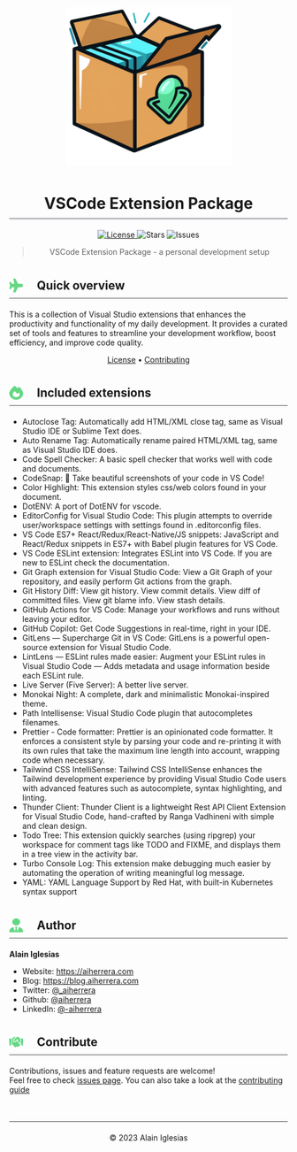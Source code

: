 <!-- logo -->
<p align="center">
  <img width='300' src="readme/logo.png">
</p>
<!-- title -->
<h1 align="center" style="display:flex;justify-content:center;align-items:center;width:100%;gap:10px;padding:10px 0;margin-bottom:20px;border-bottom:1px solid #4a4f57">
    VSCode Extension Package
</h1>

<!-- brief description -->
<p align="center">
  <a href="https://github.com/aiherrera/vscode-extension-pack/blob/master/LICENSE" target="_blank">
    <img alt="License" src="https://img.shields.io/github/license/aiherrera/vscode-extension-pack?style=flat-square&labelColor=343b41"/>
  </a>
  <img alt="Stars" src="https://img.shields.io/github/stars/aiherrera/vscode-extension-pack?style=flat-square&labelColor=343b41"/>
  <img alt="Issues" src="https://img.shields.io/github/followers/aiherrera?style=flat-square&labelColor=343b41"/>  
  
> <p align="center">VSCode Extension Package - a personal development setup</p>
</p>

<h2 style="display:flex;align-items:center;gap:10px;padding:10px 0;margin-bottom:20px;border-bottom:1px solid #4a4f57">
  <img width="25" height="25" style="flex" src="readme/overview.png" /> &nbsp;
  <span>Quick overview</span>
</h2>

<p>This is a collection of Visual Studio extensions that enhances the productivity and functionality of my daily development. It provides a curated set of tools and features to streamline your development workflow, boost efficiency, and improve code quality.</p>

<p align="center">
  <a href="https://github.com/aiherrera/vscode-extension-pack/blob/master/LICENSE">License</a> •
  <a href="https://github.com/aiherrera/vscode-extension-pack/blob/master/CONTRIBUTING.md">Contributing</a>
</p>

<h2 style="display:flex;align-items:center;gap:10px;padding:10px 0;margin-bottom:20px;border-bottom:1px solid #4a4f57">
  <img width="25" height="25" style="flex" src="readme/features.png" /> &nbsp;
  <span>Included extensions</span>
</h2>

- Autoclose Tag: Automatically add HTML/XML close tag, same as Visual Studio IDE or Sublime Text does.
- Auto Rename Tag: Automatically rename paired HTML/XML tag, same as Visual Studio IDE does.
- Code Spell Checker: A basic spell checker that works well with code and documents.
- CodeSnap: 📸 Take beautiful screenshots of your code in VS Code!
- Color Highlight: This extension styles css/web colors found in your document.
- DotENV: A port of DotENV for vscode.
- EditorConfig for Visual Studio Code: This plugin attempts to override user/workspace settings with settings found in .editorconfig files.
- VS Code ES7+ React/Redux/React-Native/JS snippets: JavaScript and React/Redux snippets in ES7+ with Babel plugin features for VS Code.
- VS Code ESLint extension: Integrates ESLint into VS Code. If you are new to ESLint check the documentation.
- Git Graph extension for Visual Studio Code: View a Git Graph of your repository, and easily perform Git actions from the graph.
- Git History Diff: View git history. View commit details. View diff of committed files. View git blame info. View stash details.
- GitHub Actions for VS Code: Manage your workflows and runs without leaving your editor.
- GitHub Copilot: Get Code Suggestions in real-time, right in your IDE.
- GitLens — Supercharge Git in VS Code: GitLens is a powerful open-source extension for Visual Studio Code.
- LintLens — ESLint rules made easier: Augment your ESLint rules in Visual Studio Code — Adds metadata and usage information beside each ESLint rule.
- Live Server (Five Server): A better live server.
- Monokai Night: A complete, dark and minimalistic Monokai-inspired theme.
- Path Intellisense: Visual Studio Code plugin that autocompletes filenames.
- Prettier - Code formatter: Prettier is an opinionated code formatter. It enforces a consistent style by parsing your code and re-printing it with its own rules that take the maximum line length into account, wrapping code when necessary.
- Tailwind CSS IntelliSense: Tailwind CSS IntelliSense enhances the Tailwind development experience by providing Visual Studio Code users with advanced features such as autocomplete, syntax highlighting, and linting.
- Thunder Client: Thunder Client is a lightweight Rest API Client Extension for Visual Studio Code, hand-crafted by Ranga Vadhineni with simple and clean design.
- Todo Tree: This extension quickly searches (using ripgrep) your workspace for comment tags like TODO and FIXME, and displays them in a tree view in the activity bar.
- Turbo Console Log: This extension make debugging much easier by automating the operation of writing meaningful log message.
- YAML: YAML Language Support by Red Hat, with built-in Kubernetes syntax support

<h2 style="display:flex;align-items:center;gap:10px;padding:10px 0;margin-bottom:20px;border-bottom:1px solid #4a4f57">
  <img width="25" height="25" style="flex" src="readme/author.png" /> &nbsp;
  <span>Author</span>
</h2>

**Alain Iglesias**

- Website: https://aiherrera.com
- Blog: https://blog.aiherrera.com
- Twitter: [@\_aiherrera](https://twitter.com/_aiherrera)
- Github: [@aiherrera](https://github.com/aiherrera)
- LinkedIn: [@-aiherrera](https://linkedin.com/in/-aiherrera)

<h2 style="display:flex;align-items:center;gap:10px;padding:10px 0;margin-bottom:20px;border-bottom:1px solid #4a4f57">
  <img width="25" height="25" style="flex" src="readme/contribute.png" /> &nbsp;
  <span>Contribute</span>
</h2>

Contributions, issues and feature requests are welcome!<br />Feel free to check [issues page](https://github.com/aiherrera/vscode-extension-pack/issues). You can also take a look at the [contributing guide](https://github.com/aiherrera/vscode-extension-pack/blob/master/CONTRIBUTING.md)

<h2 style="display:flex;justify-content:center;align-items:center;gap:10px;padding:10px 0;margin-bottom:20px;border-bottom:1px solid #4a4f57"></h2>
<p align="center">© 2023 Alain Iglesias</p>
